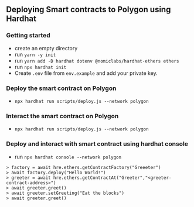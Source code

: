 ## Deploying Smart contracts to Polygon using Hardhat

### Getting started
* create an empty directory
* run `yarn -y init`
* run `yarn add -D hardhat dotenv @nomiclabs/hardhat-ethers ethers`
* run `npx hardhat init`
* Create `.env` file from `env.example` and add your private key.


### Deploy the smart contract on Polygon
* `npx hardhat run scripts/deploy.js --network polygon`


### Interact the smart contract on Polygon
* `npx hardhat run scripts/deploy.js --network polygon`


### Deploy and interact with smart contract using hardhat console

* run `npx hardhat console --network polygon`

```console
> factory = await hre.ethers.getContractFactory("Greeeter")
> await factory.deploy("Hello World!")
> greeter = await hre.ethers.getContractAt("Greeter","<greeter-contract-address>")
> await greeter.greet()
> await greeter.setGreeting("Eat the blocks")
> await greeter.greet()
```